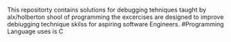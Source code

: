 This repositorty contains solutions for debugging tehniques
taught by alx/holberton shool of programming
the excercises are designed to improve debiugging technique skilss
for aspiring software Engineers. #Programming Language uses is C
